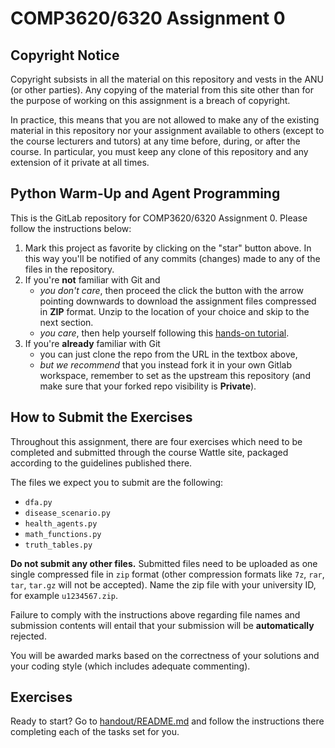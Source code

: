 # COMP3620/6320 Assignment 0

## Copyright Notice

Copyright subsists in all the material on this repository and vests in the ANU (or other parties). Any copying of the material from this site other than for the purpose of working on this assignment is a breach of copyright.

In practice, this means that you are not allowed to make any of the existing material in this repository nor your assignment available to others (except to the course lecturers and tutors) at any time before, during, or after the course.
In particular, you must keep any clone of this repository and any extension of it private at all times.

## Python Warm-Up and Agent Programming

This is the GitLab repository for COMP3620/6320 Assignment 0. Please follow the
instructions below:
1. Mark this project as favorite by clicking on the "star" button above. In
   this way you'll be notified of any commits (changes) made to any of the
   files in the repository.
2. If you're **not** familiar with Git and
    * _you don't care_, then proceed the click the button with the arrow
      pointing downwards to download the assignment files compressed in **ZIP**
      format. Unzip to the location of your choice and skip to the next section.
    * _you care_, then help yourself following this [hands-on tutorial](https://try.github.io).
3. If you're **already** familiar with Git
    * you can just clone the repo from the URL in the textbox above,
    * _but we recommend_ that you instead fork it in your own Gitlab workspace,
       remember to set as the upstream this repository (and make sure that your
       forked repo visibility is **Private**).

## How to Submit the Exercises

Throughout this assignment, there are four exercises which need to be completed and submitted through the course Wattle site, packaged according to the guidelines published there.

The files we expect you to submit are the following:

- `dfa.py`
- `disease_scenario.py`
- `health_agents.py`
- `math_functions.py`
- `truth_tables.py`

**Do not submit any other files.** Submitted files need to be uploaded as one single compressed file in `zip` format (other compression formats like `7z`, `rar`, `tar`,  `tar.gz` will not be accepted). Name the zip file with your university ID, for example `u1234567.zip`.

Failure to comply with the instructions above regarding file names and submission contents will entail that your submission will be **automatically** rejected.

You will be awarded marks based on the correctness of your solutions and your coding style (which includes adequate commenting).

## Exercises

Ready to start? Go to [handout/README.md](handout/README.md) and follow the
instructions there completing each of the tasks set for you.
